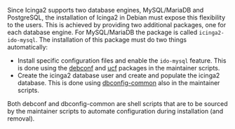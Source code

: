 Since Icinga2 supports two database engines, MySQL/MariaDB and PostgreSQL, the installation of Icinga2 in Debian must expose this flexibility to the users. This is achieved by providing two additional packages, one for each database engine. For MySQL/MariaDB the package is called `icinga2-ido-mysql`. The installation of this package must do two things automatically:

- Install specific configuration files and enable the `ido-mysql` feature. This is done using the [debconf](https://packages.debian.org/stable/debconf) and [ucf](https://packages.debian.org/stable/ucf) packages in the maintainer scripts.
- Create the icinga2 database user and create and populate the icinga2 database. This is done using [dbconfig-common](https://packages.debian.org/stable/dbconfig-common) also in the maintainer scripts.

Both debconf and dbconfig-common are shell scripts that are to be sourced by the maintainer scripts to automate configuration during installation (and removal).